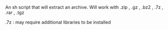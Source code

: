 An sh script that will extract an archive.  Will work with .zip , .gz , .bz2 , .7z , .rar , .tgz

.7z : may require additional libraries to be installed
